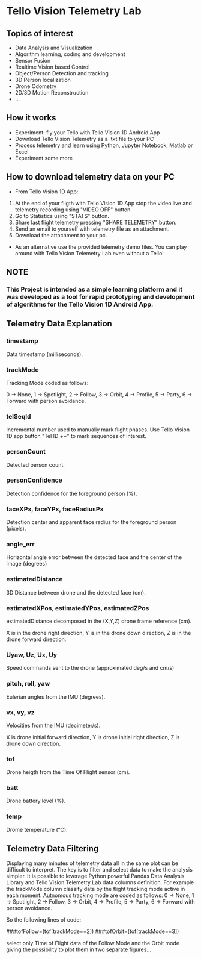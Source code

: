 # Tello Vision Telemetry Lab

## Topics of interest
- Data Analysis and Visualization
- Algorithm learning, coding and development
- Sensor Fusion
- Realtime Vision based Control
- Object/Person Detection and tracking
- 3D Person localization
- Drone Odometry
- 2D/3D Motion Reconstruction
- ...

## How it works
- Experiment: fly your Tello with Tello Vision 1D Android App 
- Download Tello Vision Telemetry as a .txt file to your PC
- Process telemetry and learn using Python, Jupyter Notebook, Matlab or Excel
- Experiment some more

## How to download telemetry data on your PC
- From Tello Vision 1D App:
1. At the end of your fligth with Tello Vision 1D App stop the video live and telemetry recording using "VIDEO OFF" button. 
2. Go to Statistics using "STATS" button. 
3. Share last flight telemetry pressing "SHARE TELEMETRY" button.
4. Send an email to yourself with telemetry file as an attachment.
5. Download the attachment to your pc.
- As an alternative use the provided telemetry demo files.
You can play around with Tello Vision Telemetry Lab even without a Tello!

## NOTE
### This Project is intended as a simple learning platform and it was developed as a tool for rapid prototyping and development of algorithms for the Tello Vision 1D Android App.

## Telemetry Data Explanation <a class="anchor" id="data-explanation"></a>

### timestamp 
Data timestamp (milliseconds).

### trackMode
Tracking Mode coded as follows:

0 -> None, 
1 -> Spotlight,
2 -> Follow,
3 -> Orbit, 
4 -> Profile, 
5 -> Party,
6 -> Forward with person avoidance.

### telSeqId
Incremental number used to manually mark flight phases. Use Tello Vision 1D app button "Tel ID ++" to mark sequences of interest.

### personCount
Detected person count.

### personConfidence
Detection confidence for the foreground person (%).

### faceXPx, faceYPx, faceRadiusPx
Detection center and apparent face radius for the foreground person (pixels).

### angle_err
Horizontal angle error between the detected face and the center of the image (degrees)

### estimatedDistance
3D Distance between drone and the detected face (cm).

### estimatedXPos, estimatedYPos, estimatedZPos
estimatedDistance decomposed in the (X,Y,Z) drone frame reference (cm).

X is in the drone right direction, Y is in the drone down direction, Z is in the drone forward direction.

### Uyaw, Uz, Ux, Uy
Speed commands sent to the drone (approximated deg/s and cm/s)

### pitch, roll, yaw
Eulerian angles from the IMU (degrees).

### vx, vy, vz
Velocities from the IMU (decimeter/s).

X is drone initial forward direction, Y is drone initial right direction, Z is drone down direction.

### tof
Drone heigth from the Time Of Flight sensor (cm).

### batt
Drone battery level (%).

### temp
Drome temperature (°C).

## Telemetry Data Filtering
Displaying many minutes of telemetry data all in the same plot can be difficult to interpret.
The key is to filter and select data to make the analysis simpler.
It is possible to leverage Python powerful Pandas Data Analysis Library and Tello Vision Telemetry Lab data columns definition.
For example the trackMode column classify data by the flight tracking mode active in each moment.
Autnomous tracking mode are coded as follows:
0 -> None, 
1 -> Spotlight,
2 -> Follow,
3 -> Orbit, 
4 -> Profile, 
5 -> Party,
6 -> Forward with person avoidance.

So the following lines  of code:

###tofFollow=(tof[trackMode==2])
###tofOrbit=(tof[trackMode==3])

select only Time of Flight data of the Follow Mode and the Orbit mode giving the possibility to plot them in two separate figures...



